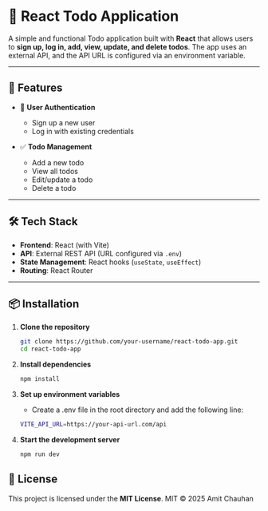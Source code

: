 # 📝 React Todo Application

A simple and functional Todo application built with **React** that allows users to **sign up, log in, add, view, update, and delete todos**. The app uses an external API, and the API URL is configured via an environment variable.

---

## 🚀 Features

- 🔐 **User Authentication**

  - Sign up a new user
  - Log in with existing credentials

- ✅ **Todo Management**
  - Add a new todo
  - View all todos
  - Edit/update a todo
  - Delete a todo

---

## 🛠 Tech Stack

- **Frontend**: React (with Vite)
- **API**: External REST API (URL configured via `.env`)
- **State Management**: React hooks (`useState`, `useEffect`)
- **Routing**: React Router

---

## 📦 Installation

1. **Clone the repository**

   ```bash
   git clone https://github.com/your-username/react-todo-app.git
   cd react-todo-app

   ```

2. **Install dependencies**

   ```bash
   npm install

   ```

3. **Set up environment variables**

   - Create a .env file in the root directory and add the following line:

   ```bash
   VITE_API_URL=https://your-api-url.com/api

   ```

4. **Start the development server**
   ```bash
   npm run dev
   ```

## 📄 License

This project is licensed under the **MIT License**.
MIT © 2025 Amit Chauhan
